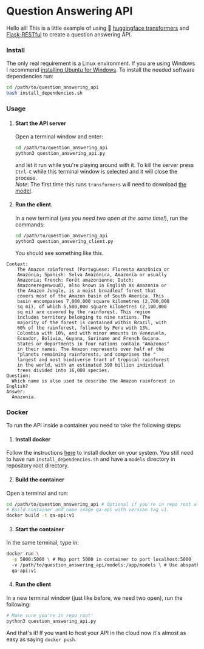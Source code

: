 # Question Answering API

Hello all! This is a little example of using :hugs: [huggingface transformers](https://github.com/huggingface/transformers) and [Flask-RESTful](https://flask-restful.readthedocs.io/en/latest/index.html) to create a  question answering API.

### Install
The only real requirement is a Linux environment. If you are using Windows I recommend [installing Ubuntu for Windows](https://ubuntu.com/tutorials/ubuntu-on-windows). To install the needed software dependencies run:
```bash
cd /path/to/question_answering_api
bash install_dependencies.sh
```

### Usage
1. #### Start the API server  
    Open a terminal window and enter:
    ```bash
    cd /path/to/question_answering_api
    python3 question_answering_api.py
    ```
    and let it run while you're playing around with it. To kill the server press `Ctrl-C` while this terminal window is selected and it will close the process.  
    _Note_: The first time this runs `transformers` will need to download [the model](https://huggingface.co/distilbert-base-cased-distilled-squad).
2. #### Run the client.
    In a new terminal (_yes you need two open at the same time!_), run the commands:
    ```bash
    cd /path/to/question_answering_api
    python3 question_answering_client.py
    ```

    You should see something like this.
```
Context:
    The Amazon rainforest (Portuguese: Floresta Amazônica or
    Amazônia; Spanish: Selva Amazónica, Amazonía or usually
    Amazonia; French: Forêt amazonienne; Dutch:
    Amazoneregenwoud), also known in English as Amazonia or
    the Amazon Jungle, is a moist broadleaf forest that
    covers most of the Amazon basin of South America. This
    basin encompasses 7,000,000 square kilometres (2,700,000
    sq mi), of which 5,500,000 square kilometres (2,100,000
    sq mi) are covered by the rainforest. This region
    includes territory belonging to nine nations. The
    majority of the forest is contained within Brazil, with
    60% of the rainforest, followed by Peru with 13%,
    Colombia with 10%, and with minor amounts in Venezuela,
    Ecuador, Bolivia, Guyana, Suriname and French Guiana.
    States or departments in four nations contain "Amazonas"
    in their names. The Amazon represents over half of the
    "planets remaining rainforests, and comprises the "
    largest and most biodiverse tract of tropical rainforest
    in the world, with an estimated 390 billion individual
    trees divided into 16,000 species.
Question:
  Which name is also used to describe the Amazon rainforest in English?
Answer:
  Amazonia.
```  

### Docker

To run the API inside a container you need to take the following steps:
1. #### Install docker
  Follow the instructions [here](https://docs.docker.com/engine/install/) to install docker on your system. You still need to have run `install_dependencies.sh` and have a `models` directory in repository root directory.  

2. #### Build the container
  Open a terminal and run:
  ```bash
  cd /path/to/question_answering_api # Optional if you're in repo root already.
  # Build container and name image qa-api with version tag v1.
  docker build -t qa-api:v1
  ```

3. #### Start the container
  In the same terminal, type in:
  ```bash
  docker run \
    -p 5000:5000 \ # Map port 5000 in container to port localhost:5000
    -v /path/to/question_answering_api/models:/app/models \ # Use abspath!
    qa-api:v1
  ```  

4. #### Run the client
  In a new terminal window (just like before, we need two open), run the following:
  ```bash
  # Make sure you're in repo root!
  python3 question_answering_api.py
  ```  
  
And that's it! If you want to host your API in the cloud now it's almost as easy as saying `docker push`.
